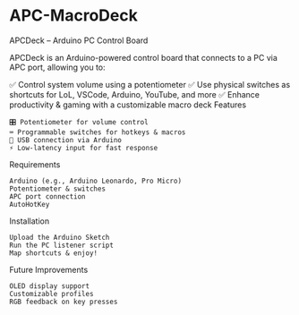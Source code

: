 # APC-MacroDeck

APCDeck – Arduino PC Control Board

APCDeck is an Arduino-powered control board that connects to a PC via APC port, allowing you to:

✅ Control system volume using a potentiometer
✅ Use physical switches as shortcuts for LoL, VSCode, Arduino, YouTube, and more
✅ Enhance productivity & gaming with a customizable macro deck
Features

    🎛 Potentiometer for volume control
    ⌨️ Programmable switches for hotkeys & macros
    🔌 USB connection via Arduino
    ⚡ Low-latency input for fast response

Requirements

    Arduino (e.g., Arduino Leonardo, Pro Micro)
    Potentiometer & switches
    APC port connection
    AutoHotKey

Installation

    Upload the Arduino Sketch
    Run the PC listener script
    Map shortcuts & enjoy!

Future Improvements

    OLED display support
    Customizable profiles
    RGB feedback on key presses
